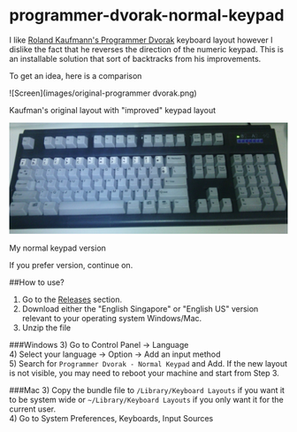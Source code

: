 # programmer-dvorak-normal-keypad

I like [Roland Kaufmann's Programmer Dvorak](http://www.kaufmann.no/roland/dvorak/) keyboard layout however I dislike the fact that he reverses the direction of the numeric keypad. This is an installable solution that sort of backtracks from his improvements.

To get an idea, here is a comparison

![Screen](images/original-programmer dvorak.png)

Kaufman's original layout with "improved" keypad layout

![Screen](images/unicomp-spacesaver-104.jpg)

My normal keypad version

If you prefer version, continue on.

##How to use?

1) Go to the [Releases](https://github.com/yeokm1/programmer-dvorak-normal-keypad/releases) section.  
2) Download either the "English Singapore" or "English US" version relevant to your operating system Windows/Mac.  
3) Unzip the file  

###Windows
3) Go to Control Panel -> Language  
4) Select your language -> Option -> Add an input method   
5) Search for `Programmer Dvorak - Normal Keypad` and Add. If the new layout is not visible, you may need to reboot your machine and start from Step 3.

###Mac
3) Copy the bundle file to `/Library/Keyboard Layouts` if you want it to be system wide or `~/Library/Keyboard Layouts` if you only want it for the current user.  
4) Go to System Preferences, Keyboards, Input Sources


